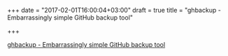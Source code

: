 +++
date = "2017-02-01T16:00:04+03:00"
draft = true
title = "ghbackup - Embarrassingly simple GitHub backup tool"

+++

<p><a href="https://github.com/qvl/ghbackup">ghbackup - Embarrassingly simple GitHub backup tool</a></p>
